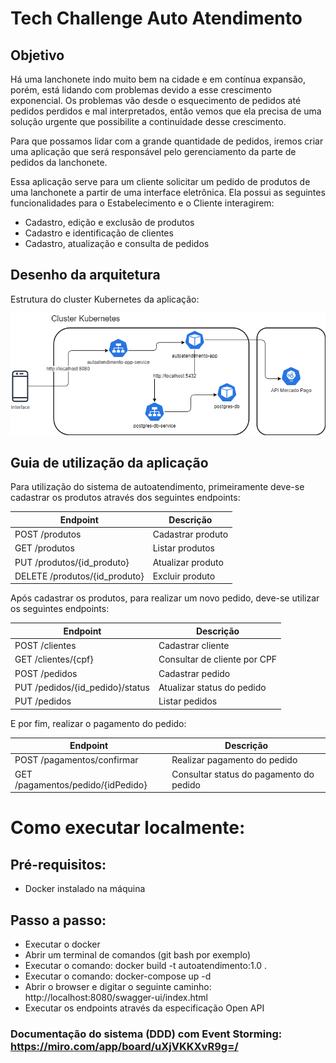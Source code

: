 # Tech Challenge Auto Atendimento

## Objetivo
Há uma lanchonete indo muito bem na cidade e em contínua expansão, porém, está lidando com problemas devido a esse crescimento exponencial. Os problemas vão desde o esquecimento de pedidos até pedidos perdidos e mal interpretados, então vemos que ela precisa de uma solução urgente que possibilite a continuidade desse crescimento.

Para que possamos lidar com a grande quantidade de pedidos, iremos criar uma aplicação que será responsável pelo gerenciamento da parte de pedidos da lanchonete.

Essa aplicação serve para um cliente solicitar um pedido de produtos de uma lanchonete a partir de uma interface eletrônica. Ela possui as seguintes funcionalidades para o Estabelecimento e o Cliente interagirem:
 - Cadastro, edição e exclusão de produtos
 - Cadastro e identificação de clientes
 - Cadastro, atualização e consulta de pedidos

## Desenho da arquitetura

Estrutura do cluster Kubernetes da aplicação:

![Desenho da Arquitetura](desenho_arquitetura_k8s.png)

## Guia de utilização da aplicação

Para utilização do sistema de autoatendimento, primeiramente deve-se cadastrar os produtos através dos seguintes endpoints:

| Endpoint                      | Descrição         |
|-------------------------------|-------------------|
| POST /produtos                | Cadastrar produto |
| GET /produtos                 | Listar produtos   |
| PUT /produtos/{id_produto}    | Atualizar produto |
| DELETE /produtos/{id_produto} | Excluir produto   |

Após cadastrar os produtos, para realizar um novo pedido, deve-se utilizar os seguintes endpoints: 

| Endpoint                        | Descrição                    |
|---------------------------------|------------------------------|
| POST /clientes                  | Cadastrar cliente            |
| GET /clientes/{cpf}             | Consultar de cliente por CPF |
| POST /pedidos                   | Cadastrar pedido             |                             
| PUT /pedidos/{id_pedido}/status | Atualizar status do pedido   | 
| PUT /pedidos                    | Listar pedidos               |                                

E por fim, realizar o pagamento do pedido:

| Endpoint                          | Descrição                               |
|-----------------------------------|-----------------------------------------|
| POST /pagamentos/confirmar        | Realizar pagamento do pedido            |
| GET /pagamentos/pedido/{idPedido} | Consultar status do pagamento do pedido |

# Como executar localmente:
 
## Pré-requisitos:
 - Docker instalado na máquina

## Passo a passo:
 - Executar o docker
 - Abrir um terminal de comandos (git bash por exemplo)
 - Executar o comando: docker build -t autoatendimento:1.0 .
 - Executar o comando: docker-compose up -d
 - Abrir o browser e digitar o seguinte caminho: http://localhost:8080/swagger-ui/index.html
 - Executar os endpoints através da especificação Open API
 ###
 ###
 ### Documentação do sistema (DDD) com Event Storming: https://miro.com/app/board/uXjVKKXvR9g=/
